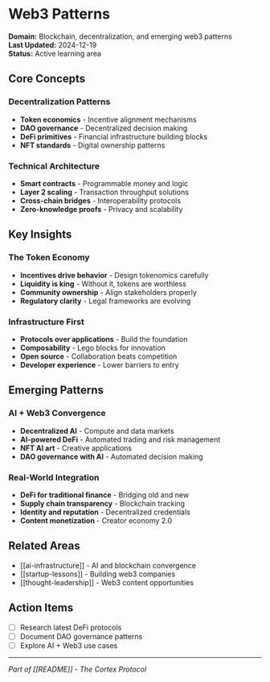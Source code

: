 # Web3 Patterns

**Domain:** Blockchain, decentralization, and emerging web3 patterns  
**Last Updated:** 2024-12-19  
**Status:** Active learning area

## Core Concepts

### Decentralization Patterns
- **Token economics** - Incentive alignment mechanisms
- **DAO governance** - Decentralized decision making
- **DeFi primitives** - Financial infrastructure building blocks
- **NFT standards** - Digital ownership patterns

### Technical Architecture
- **Smart contracts** - Programmable money and logic
- **Layer 2 scaling** - Transaction throughput solutions
- **Cross-chain bridges** - Interoperability protocols
- **Zero-knowledge proofs** - Privacy and scalability

## Key Insights

### The Token Economy
- **Incentives drive behavior** - Design tokenomics carefully
- **Liquidity is king** - Without it, tokens are worthless
- **Community ownership** - Align stakeholders properly
- **Regulatory clarity** - Legal frameworks are evolving

### Infrastructure First
- **Protocols over applications** - Build the foundation
- **Composability** - Lego blocks for innovation
- **Open source** - Collaboration beats competition
- **Developer experience** - Lower barriers to entry

## Emerging Patterns

### AI + Web3 Convergence
- **Decentralized AI** - Compute and data markets
- **AI-powered DeFi** - Automated trading and risk management
- **NFT AI art** - Creative applications
- **DAO governance with AI** - Automated decision making

### Real-World Integration
- **DeFi for traditional finance** - Bridging old and new
- **Supply chain transparency** - Blockchain tracking
- **Identity and reputation** - Decentralized credentials
- **Content monetization** - Creator economy 2.0

## Related Areas
- [[ai-infrastructure]] - AI and blockchain convergence
- [[startup-lessons]] - Building web3 companies
- [[thought-leadership]] - Web3 content opportunities

## Action Items
- [ ] Research latest DeFi protocols
- [ ] Document DAO governance patterns
- [ ] Explore AI + Web3 use cases

---
*Part of [[README]] - The Cortex Protocol* 
